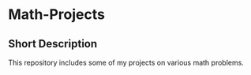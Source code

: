 # Math-Projects

## Short Description
This repository includes some of my projects on various math problems. 
